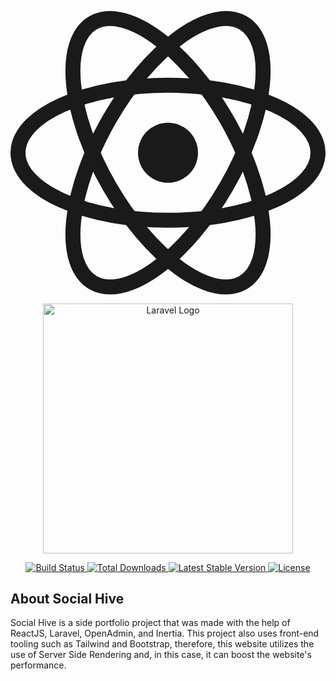 <p align="center">
    <svg width="100%" height="100%" viewBox="-10.5 -9.45 21 18.9" fill="none" xmlns="http://www.w3.org/2000/svg" class="mt-4 mb-3 text-link dark:text-link-dark w-24 lg:w-28 self-center text-sm me-0 flex origin-center transition-all ease-in-out">
        <circle cx="0" cy="0" r="2" fill="currentColor"></circle>
        <g stroke="currentColor" stroke-width="1" fill="none">
            <ellipse rx="10" ry="4.5"></ellipse>
            <ellipse rx="10" ry="4.5" transform="rotate(60)"></ellipse>
            <ellipse rx="10" ry="4.5" transform="rotate(120)"></ellipse>
        </g>
    </svg>
</p>
<p align="center">
    <a href="https://laravel.com" target="_blank">
        <img src="https://raw.githubusercontent.com/laravel/art/master/logo-lockup/5%20SVG/2%20CMYK/1%20Full%20Color/laravel-logolockup-cmyk-red.svg" width="400" alt="Laravel Logo">
    </a>
</p>

<p align="center">
    <a href="https://github.com/laravel/framework/actions">
        <img src="https://github.com/laravel/framework/workflows/tests/badge.svg" alt="Build Status">
    </a>
    <a href="https://packagist.org/packages/laravel/framework">
        <img src="https://img.shields.io/packagist/dt/laravel/framework" alt="Total Downloads">
    </a>
    <a href="https://packagist.org/packages/laravel/framework">
        <img src="https://img.shields.io/packagist/v/laravel/framework" alt="Latest Stable Version">
    </a>
    <a href="https://packagist.org/packages/laravel/framework">
        <img src="https://img.shields.io/packagist/l/laravel/framework" alt="License">
    </a>
</p>

<h2>About Social Hive</h2>

<p>Social Hive is a side portfolio project that was made with the help of ReactJS, Laravel, OpenAdmin, and Inertia. This project also uses front-end tooling such as Tailwind and Bootstrap, therefore, this website utilizes the use of Server Side Rendering and, in this case, it can boost the website's performance.</p>
